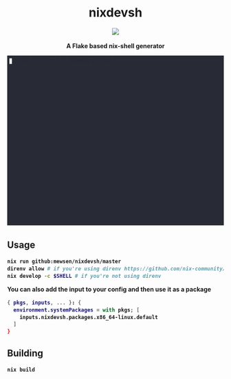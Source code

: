 <h1 align="center">nixdevsh</h1>

<p align="center">
  <a href="https://github.com/mewsen/nixdevsh/blob/master/LICENSE">
    <img src="https://img.shields.io/badge/License-MIT-yellow.svg" />
  </a>
</p>

<p align="center">
  <b>A Flake based nix-shell generator</p>

![nixdevsh demo](demo.gif)

## Usage
```sh
nix run github:mewsen/nixdevsh/master
direnv allow # if you're using direnv https://github.com/nix-community/nix-direnv
nix develop -c $SHELL # if you're not using direnv
```

You can also add the input to your config and then use it as a package
```nix
{ pkgs, inputs, ... }: {
  environment.systemPackages = with pkgs; [
    inputs.nixdevsh.packages.x86_64-linux.default
  ]
}
```

## Building
```sh
nix build
```
